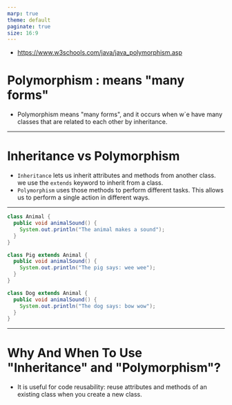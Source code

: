 ```yaml
---
marp: true
theme: default
paginate: true
size: 16:9
---
```


- https://www.w3schools.com/java/java_polymorphism.asp

# Polymorphism : means "many forms"

- Polymorphism means "many forms", and it occurs when w`e have many classes that are related to each other by inheritance.

---

# Inheritance vs Polymorphism

- `Inheritance` lets us inherit attributes and methods from another class. we use the `extends` keyword to inherit from a class.
- `Polymorphism` uses those methods to perform different tasks. This allows us to perform a single action in different ways.

---

```java
class Animal {
  public void animalSound() {
    System.out.println("The animal makes a sound");
  }
}

class Pig extends Animal {
  public void animalSound() {
    System.out.println("The pig says: wee wee");
  }
}

class Dog extends Animal {
  public void animalSound() {
    System.out.println("The dog says: bow wow");
  }
}
```

---

# Why And When To Use "Inheritance" and "Polymorphism"?

- It is useful for code reusability: reuse attributes and methods of an existing class when you create a new class.
